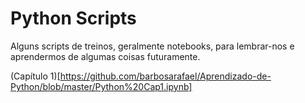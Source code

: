 # Python Scripts

Alguns scripts de treinos, geralmente notebooks, para lembrar-nos e aprendermos de algumas coisas futuramente.


(Capítulo 1)[https://github.com/barbosarafael/Aprendizado-de-Python/blob/master/Python%20Cap1.ipynb]
